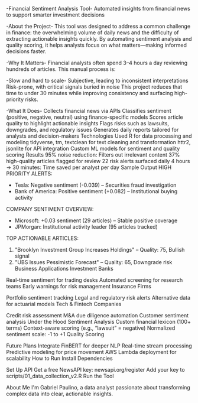 -Financial Sentiment Analysis Tool-
Automated insights from financial news to support smarter investment decisions

-About the Project-
This tool was designed to address a common challenge in finance: the overwhelming volume of daily news and the difficulty of extracting actionable insights quickly. By automating sentiment analysis and quality scoring, it helps analysts focus on what matters—making informed decisions faster.

-Why It Matters-
Financial analysts often spend 3–4 hours a day reviewing hundreds of articles. This manual process is:

-Slow and hard to scale-
Subjective, leading to inconsistent interpretations
Risk-prone, with critical signals buried in noise
This project reduces that time to under 30 minutes while improving consistency and surfacing high-priority risks.

-What It Does-
Collects financial news via APIs
Classifies sentiment (positive, negative, neutral) using finance-specific models
Scores article quality to highlight actionable insights
Flags risks such as lawsuits, downgrades, and regulatory issues
Generates daily reports tailored for analysts and decision-makers
Technologies Used
R for data processing and modeling
tidyverse, tm, textclean for text cleaning and transformation
httr2, jsonlite for API integration
Custom ML models for sentiment and quality scoring
Results
95% noise reduction: Filters out irrelevant content
37% high-quality articles flagged for review
22 risk alerts surfaced daily
4 hours → 30 minutes: Time saved per analyst per day
Sample Output
HIGH PRIORITY ALERTS:
- Tesla: Negative sentiment (-0.039) – Securities fraud investigation  
- Bank of America: Positive sentiment (+0.082) – Institutional buying activity

COMPANY SENTIMENT OVERVIEW:
- Microsoft: +0.03 sentiment (29 articles) – Stable positive coverage
- JPMorgan: Institutional activity leader (95 articles tracked)

TOP ACTIONABLE ARTICLES:
1. "Brooklyn Investment Group Increases Holdings" – Quality: 75, Bullish signal
2. "UBS Issues Pessimistic Forecast" – Quality: 65, Downgrade risk
Business Applications
Investment Banks

Real-time sentiment for trading desks
Automated screening for research teams
Early warnings for risk management
Insurance Firms

Portfolio sentiment tracking
Legal and regulatory risk alerts
Alternative data for actuarial models
Tech & Fintech Companies

Credit risk assessment
M&A due diligence automation
Customer sentiment analysis
Under the Hood
Sentiment Analysis
Custom financial lexicon (100+ terms)
Context-aware scoring (e.g., “lawsuit” = negative)
Normalized sentiment scale: -1 to +1
Quality Scoring

Future Plans
Integrate FinBERT for deeper NLP
Real-time stream processing
Predictive modeling for price movement
AWS Lambda deployment for scalability
How to Run
Install Dependencies

Set Up API
Get a free NewsAPI key: newsapi.org/register
Add your key to scripts/01_data_collection_v2.R
Run the Tool

About Me
I'm Gabriel Paulino, a data analyst passionate about transforming complex data into clear, actionable insights.
